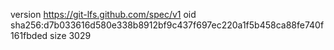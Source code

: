 version https://git-lfs.github.com/spec/v1
oid sha256:d7b033616d580e338b8912bf9c437f697ec220a1f5b458ca88fe740f161fbded
size 3029
